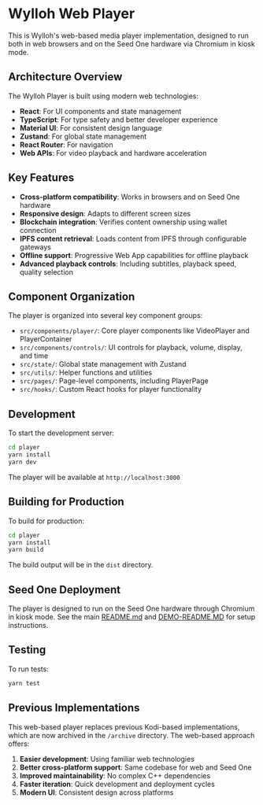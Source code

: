 # Wylloh Web Player

This is Wylloh's web-based media player implementation, designed to run both in web browsers and on the Seed One hardware via Chromium in kiosk mode.

## Architecture Overview

The Wylloh Player is built using modern web technologies:

- **React**: For UI components and state management
- **TypeScript**: For type safety and better developer experience
- **Material UI**: For consistent design language
- **Zustand**: For global state management
- **React Router**: For navigation
- **Web APIs**: For video playback and hardware acceleration

## Key Features

- **Cross-platform compatibility**: Works in browsers and on Seed One hardware
- **Responsive design**: Adapts to different screen sizes
- **Blockchain integration**: Verifies content ownership using wallet connection
- **IPFS content retrieval**: Loads content from IPFS through configurable gateways
- **Offline support**: Progressive Web App capabilities for offline playback
- **Advanced playback controls**: Including subtitles, playback speed, quality selection

## Component Organization

The player is organized into several key component groups:

- `src/components/player/`: Core player components like VideoPlayer and PlayerContainer
- `src/components/controls/`: UI controls for playback, volume, display, and time
- `src/state/`: Global state management with Zustand
- `src/utils/`: Helper functions and utilities
- `src/pages/`: Page-level components, including PlayerPage
- `src/hooks/`: Custom React hooks for player functionality

## Development

To start the development server:

```bash
cd player
yarn install
yarn dev
```

The player will be available at `http://localhost:3000`

## Building for Production

To build for production:

```bash
cd player
yarn install
yarn build
```

The build output will be in the `dist` directory.

## Seed One Deployment

The player is designed to run on the Seed One hardware through Chromium in kiosk mode. 
See the main [README.md](../README.md) and [DEMO-README.MD](../DEMO-README.MD) for setup instructions.

## Testing

To run tests:

```bash
yarn test
```

## Previous Implementations

This web-based player replaces previous Kodi-based implementations, which are now archived in the `/archive` directory. The web-based approach offers:

1. **Easier development**: Using familiar web technologies
2. **Better cross-platform support**: Same codebase for web and Seed One
3. **Improved maintainability**: No complex C++ dependencies
4. **Faster iteration**: Quick development and deployment cycles
5. **Modern UI**: Consistent design across platforms 